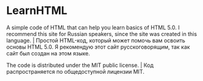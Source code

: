 # LearnHTML
A simple code of HTML that can help you learn basics of HTML 5.0. I recommend this site for Russian speakers, since the site was created in this language. | Простой HTML-код, который может помочь вам освоить основы HTML 5.0. Я рекомендую этот сайт русскоговорящим, так как сайт был создан на этом языке.

The code is distributed under the MIT public license. | Код распространяется по общедоступной лицензии MIT.

